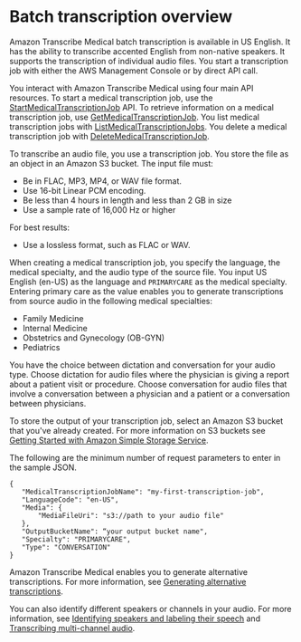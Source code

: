 # Batch transcription overview<a name="batch-med-transcription"></a>

Amazon Transcribe Medical batch transcription is available in US English\. It has the ability to transcribe accented English from non\-native speakers\. It supports the transcription of individual audio files\. You start a transcription job with either the AWS Management Console or by direct API call\.

You interact with Amazon Transcribe Medical using four main API resources\. To start a medical transcription job, use the [StartMedicalTranscriptionJob](https://docs.aws.amazon.com/transcribe/latest/APIReference/API_StartMedicalTranscriptionJob.html) API\. To retrieve information on a medical transcription job, use [GetMedicalTranscriptionJob](https://docs.aws.amazon.com/transcribe/latest/APIReference/API_GetMedicalTranscriptionJob.html)\. You list medical transcription jobs with [ListMedicalTranscriptionJobs](https://docs.aws.amazon.com/transcribe/latest/APIReference/API_ListMedicalTranscriptionJobs.html)\. You delete a medical transcription job with [DeleteMedicalTranscriptionJob](https://docs.aws.amazon.com/transcribe/latest/APIReference/API_DeleteMedicalTranscriptionJob.html)\.

To transcribe an audio file, you use a transcription job\. You store the file as an object in an Amazon S3 bucket\. The input file must: 
+ Be in FLAC, MP3, MP4, or WAV file format\.
+ Use 16\-bit Linear PCM encoding\.
+ Be less than 4 hours in length and less than 2 GB in size
+ Use a sample rate of 16,000 Hz or higher

For best results: 
+ Use a lossless format, such as FLAC or WAV\.

When creating a medical transcription job, you specify the language, the medical specialty, and the audio type of the source file\. You input US English \(en\-US\) as the language and `PRIMARYCARE` as the medical specialty\. Entering primary care as the value enables you to generate transcriptions from source audio in the following medical specialties:
+ Family Medicine
+ Internal Medicine
+ Obstetrics and Gynecology \(OB\-GYN\)
+ Pediatrics

You have the choice between dictation and conversation for your audio type\. Choose dictation for audio files where the physician is giving a report about a patient visit or procedure\. Choose conversation for audio files that involve a conversation between a physician and a patient or a conversation between physicians\.

To store the output of your transcription job, select an Amazon S3 bucket that you've already created\. For more information on S3 buckets see [Getting Started with Amazon Simple Storage Service](https://docs.aws.amazon.com/AmazonS3/latest/gsg/GetStartedWithS3.html)\.

The following are the minimum number of request parameters to enter in the sample JSON\.

```
{
   "MedicalTranscriptionJobName": "my-first-transcription-job",
   "LanguageCode": "en-US",
   "Media": {
       "MediaFileUri": "s3://path to your audio file"
   },
   "OutputBucketName": “your output bucket name",
   "Specialty": "PRIMARYCARE",
   "Type": "CONVERSATION"
}
```

Amazon Transcribe Medical enables you to generate alternative transcriptions\. For more information, see [Generating alternative transcriptions](alternative-med-transcriptions.md)\.

You can also identify different speakers or channels in your audio\. For more information, see [Identifying speakers and labeling their speech](conversation-diarization-med.md) and [Transcribing multi\-channel audio](conversation-channel-id-med.md)\.